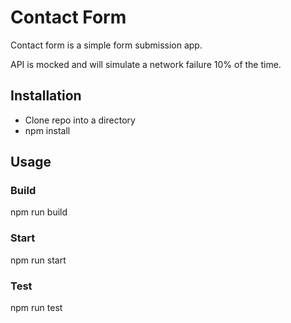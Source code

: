 # Contact Form

Contact form is a simple form submission app.

API is mocked and will simulate a network failure 10% of the time.

## Installation

- Clone repo into a directory
- npm install


## Usage

### Build
npm run build

### Start
npm run start

### Test
npm run test
